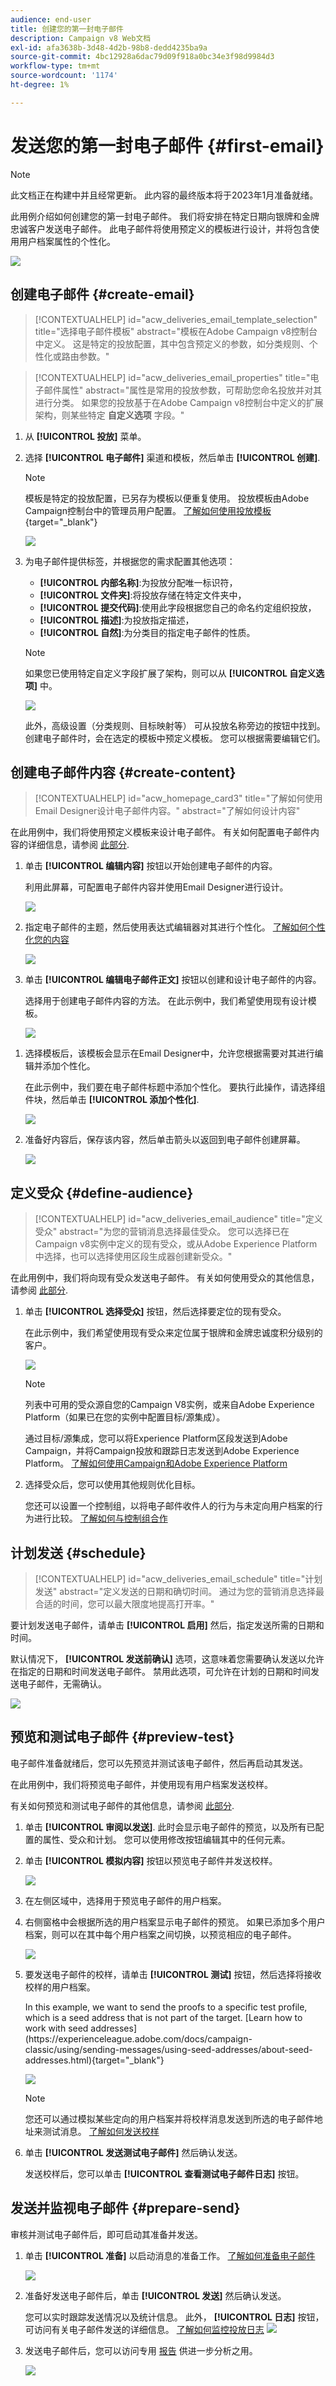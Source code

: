 ```yaml
---
audience: end-user
title: 创建您的第一封电子邮件
description: Campaign v8 Web文档
exl-id: afa3638b-3d48-4d2b-98b8-dedd4235ba9a
source-git-commit: 4bc12928a6dac79d09f918a0bc34e3f98d9984d3
workflow-type: tm+mt
source-wordcount: '1174'
ht-degree: 1%

---
```


# 发送您的第一封电子邮件 {#first-email}

>[!NOTE]
>
>此文档正在构建中并且经常更新。 此内容的最终版本将于2023年1月准备就绪。

此用例介绍如何创建您的第一封电子邮件。 我们将安排在特定日期向银牌和金牌忠诚客户发送电子邮件。 此电子邮件将使用预定义的模板进行设计，并将包含使用用户档案属性的个性化。

![](assets/delivery-list.png)

## 创建电子邮件 {#create-email}

>[!CONTEXTUALHELP]
>id="acw_deliveries_email_template_selection"
>title="选择电子邮件模板"
>abstract="模板在Adobe Campaign v8控制台中定义。 这是特定的投放配置，其中包含预定义的参数，如分类规则、个性化或路由参数。"

>[!CONTEXTUALHELP]
>id="acw_deliveries_email_properties"
>title="电子邮件属性"
>abstract="属性是常用的投放参数，可帮助您命名投放并对其进行分类。 如果您的投放基于在Adobe Campaign v8控制台中定义的扩展架构，则某些特定 **自定义选项** 字段。"

1. 从 **[!UICONTROL 投放]** 菜单。

1. 选择 **[!UICONTROL 电子邮件]** 渠道和模板，然后单击 **[!UICONTROL 创建]**.

   >[!NOTE]
   >
   >模板是特定的投放配置，已另存为模板以便重复使用。 投放模板由Adobe Campaign控制台中的管理员用户配置。 [了解如何使用投放模板](https://experienceleague.adobe.com/docs/campaign-classic/using/sending-messages/using-delivery-templates/about-templates.html?lang=zh-Hans){target=&quot;_blank&quot;}

   ![](assets/channel-template.png)

1. 为电子邮件提供标签，并根据您的需求配置其他选项：

   * **[!UICONTROL 内部名称]**:为投放分配唯一标识符，
   * **[!UICONTROL 文件夹]**:将投放存储在特定文件夹中，
   * **[!UICONTROL 提交代码]**:使用此字段根据您自己的命名约定组织投放，
   * **[!UICONTROL 描述]**:为投放指定描述，
   * **[!UICONTROL 自然]**:为分类目的指定电子邮件的性质。<!--The content of the list is defined in the delivery template selected when creating the email.-->

   >[!NOTE]
   >
   >如果您已使用特定自定义字段扩展了架构，则可以从 **[!UICONTROL 自定义选项]** 中。

   ![](assets/email-properties.png)

   此外，高级设置（分类规则、目标映射等） 可从投放名称旁边的按钮中找到。 创建电子邮件时，会在选定的模板中预定义模板。 您可以根据需要编辑它们。

## 创建电子邮件内容 {#create-content}

>[!CONTEXTUALHELP]
>id="acw_homepage_card3"
>title="了解如何使用Email Designer设计电子邮件内容。"
>abstract="了解如何设计内容"

在此用例中，我们将使用预定义模板来设计电子邮件。 有关如何配置电子邮件内容的详细信息，请参阅 [此部分](../content/edit-content.md).

1. 单击 **[!UICONTROL 编辑内容]** 按钮以开始创建电子邮件的内容。

   利用此屏幕，可配置电子邮件内容并使用Email Designer进行设计。

   ![](assets/edit-content.png)

1. 指定电子邮件的主题，然后使用表达式编辑器对其进行个性化。 [了解如何个性化您的内容](../personalization/personalize.md)

   ![](assets/subject-line.png)

1. 单击 **[!UICONTROL 编辑电子邮件正文]** 按钮以创建和设计电子邮件的内容。

   选择用于创建电子邮件内容的方法。 在此示例中，我们希望使用现有设计模板。

   ![](assets/import-html.png)

<!--1. Select the HTML or ZIP file to import then click **[!UICONTROL Next]**.

    If your folder contains assets, choose the instance and folder where they should be stored then click **[!UICONTROL Import]**. (+ link to doc on assets?)

    ![](assets/import-folder.png)-->

1. 选择模板后，该模板会显示在Email Designer中，允许您根据需要对其进行编辑并添加个性化。

   在此示例中，我们要在电子邮件标题中添加个性化。 要执行此操作，请选择组件块，然后单击 **[!UICONTROL 添加个性化]**.

   ![](assets/add-perso.png)

1. 准备好内容后，保存该内容，然后单击箭头以返回到电子邮件创建屏幕。

   ![](assets/save-content.png)

## 定义受众 {#define-audience}

>[!CONTEXTUALHELP]
>id="acw_deliveries_email_audience"
>title="定义受众"
>abstract="为您的营销消息选择最佳受众。 您可以选择已在Campaign v8实例中定义的现有受众，或从Adobe Experience Platform中选择，也可以选择使用区段生成器创建新受众。"

在此用例中，我们将向现有受众发送电子邮件。 有关如何使用受众的其他信息，请参阅 [此部分](../audience/about-audiences.md).

1. 单击 **[!UICONTROL 选择受众]** 按钮，然后选择要定位的现有受众。

   在此示例中，我们希望使用现有受众来定位属于银牌和金牌忠诚度积分级别的客户。

   ![](assets/create-audience.png)

   >[!NOTE]
   >
   >列表中可用的受众源自您的Campaign V8实例，或来自Adobe Experience Platform（如果已在您的实例中配置目标/源集成）。
   >
   >通过目标/源集成，您可以将Experience Platform区段发送到Adobe Campaign，并将Campaign投放和跟踪日志发送到Adobe Experience Platform。 [了解如何使用Campaign和Adobe Experience Platform](https://experienceleague.adobe.com/docs/campaign/campaign-v8/connect/ac-aep.html)

1. 选择受众后，您可以使用其他规则优化目标。

   您还可以设置一个控制组，以将电子邮件收件人的行为与未定向用户档案的行为进行比较。 [了解如何与控制组合作](../audience/control-group.md)

## 计划发送 {#schedule}

>[!CONTEXTUALHELP]
>id="acw_deliveries_email_schedule"
>title="计划发送"
>abstract="定义发送的日期和确切时间。 通过为您的营销消息选择最合适的时间，您可以最大限度地提高打开率。"

要计划发送电子邮件，请单击 **[!UICONTROL 启用]** 然后，指定发送所需的日期和时间。

默认情况下， **[!UICONTROL 发送前确认]** 选项，这意味着您需要确认发送以允许在指定的日期和时间发送电子邮件。 禁用此选项，可允许在计划的日期和时间发送电子邮件，无需确认。

![](assets/schedule.png)

## 预览和测试电子邮件 {#preview-test}

电子邮件准备就绪后，您可以先预览并测试该电子邮件，然后再启动其发送。

在此用例中，我们将预览电子邮件，并使用现有用户档案发送校样。

有关如何预览和测试电子邮件的其他信息，请参阅 [此部分](../preview-test/preview-test.md).

1. 单击 **[!UICONTROL 审阅以发送]**. 此时会显示电子邮件的预览，以及所有已配置的属性、受众和计划。 您可以使用修改按钮编辑其中的任何元素。

1. 单击 **[!UICONTROL 模拟内容]** 按钮以预览电子邮件并发送校样。

   ![](assets/review-email.png)

1. 在左侧区域中，选择用于预览电子邮件的用户档案。

1. 右侧窗格中会根据所选的用户档案显示电子邮件的预览。 如果已添加多个用户档案，则可以在其中每个用户档案之间切换，以预览相应的电子邮件。

   ![](assets/preview.png)

   <!-- !NOTE
    >
    >Additionally, the **[!UICONTROL Render email]** button allows you to preview the email using mutiple devices or mail providers. Learn on how to preview email rendering-->

1. 要发送电子邮件的校样，请单击 **[!UICONTROL 测试]** 按钮，然后选择将接收校样的用户档案。

   <!--TO REPLACE WITH SUBSTITUTION PROFILE-->In this example, we want to send the proofs to a specific test profile, which is a seed address that is not part of the target. [Learn how to work with seed addresses](https://experienceleague.adobe.com/docs/campaign-classic/using/sending-messages/using-seed-addresses/about-seed-addresses.html){target="_blank"}

   ![](assets/proof-test-profile.png)

   >[!NOTE]
   >
   >您还可以通过模拟某些定向的用户档案并将校样消息发送到所选的电子邮件地址来测试消息。 [了解如何发送校样](../preview-test/preview-test.md)

1. 单击 **[!UICONTROL 发送测试电子邮件]** 然后确认发送。

   发送校样后，您可以单击 **[!UICONTROL 查看测试电子邮件日志]** 按钮。

## 发送并监视电子邮件 {#prepare-send}

审核并测试电子邮件后，即可启动其准备并发送。

1. 单击 **[!UICONTROL 准备]** 以启动消息的准备工作。 [了解如何准备电子邮件](../monitor/prepare-send.md)

   ![](assets/preparation.png)

1. 准备好发送电子邮件后，单击 **[!UICONTROL 发送]** 然后确认发送。

   您可以实时跟踪发送情况以及统计信息。 此外， **[!UICONTROL 日志]** 按钮，可访问有关电子邮件发送的详细信息。 [了解如何监控投放日志](../monitor/delivery-logs.md)
   ![](assets/logs.png)

1. 发送电子邮件后，您可以访问专用 [报告](../reporting/reports.md) 供进一步分析之用。

   ![](assets/reports.png)
